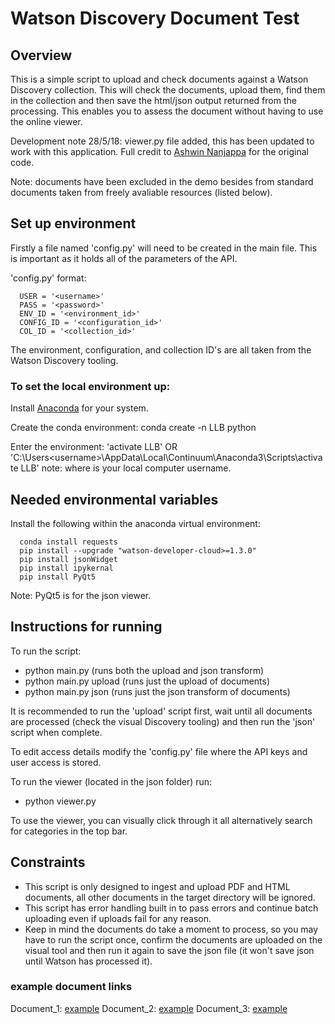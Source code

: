 # Watson Discovery Document Test
## Overview
This is a simple script to upload and check documents against a Watson Discovery collection. This will check the documents, upload them, find them in the collection and then save the html/json output returned from the processing. This enables you to assess the document without having to use the online viewer.

Development note 28/5/18: viewer.py file added, this has been updated to work with this application. Full credit to [Ashwin Nanjappa](https://github.com/ashwin) for the original code.

Note: documents have been excluded in the demo besides from standard documents taken from freely avaliable resources (listed below).

## Set up environment
Firstly a file named 'config.py' will need to be created in the main file. This is important as it holds all of the parameters of the API.

'config.py' format:

      USER = '<username>'
      PASS = '<password>'
      ENV_ID = '<environment_id>'
      CONFIG_ID = '<configuration_id>'
      COL_ID = '<collection_id>'

The environment, configuration, and collection ID's are all taken from the Watson Discovery tooling.

### To set the local environment up:
Install [Anaconda](https://www.anaconda.com/download/#download) for your system.

Create the conda environment:
  conda create -n LLB python

Enter the environment:
'activate LLB'
 OR
'C:\Users\<username>\AppData\Local\Continuum\Anaconda3\Scripts\activate LLB'
note: where <username> is your local computer username.

## Needed environmental variables
Install the following within the anaconda virtual environment:

      conda install requests
      pip install --upgrade "watson-developer-cloud>=1.3.0"
      pip install jsonWidget
      pip install ipykernal
      pip install PyQt5

Note: PyQt5 is for the json viewer.


## Instructions for running
To run the script:
- python main.py        (runs both the upload and json transform)
- python main.py upload     (runs just the upload of documents)
- python main.py json     (runs just the json transform of documents)

It is recommended to run the 'upload' script first, wait until all documents are processed (check the visual Discovery tooling) and then run the 'json' script when complete.

To edit access details modify the 'config.py' file where the API keys and user access is stored.

To run the viewer (located in the json folder) run:
- python viewer.py <documentname>

To use the viewer, you can visually click through it all alternatively search for categories in the top bar.

## Constraints
- This script is only designed to ingest and upload PDF and HTML documents, all other documents in the target directory will be ignored.
- This script has error handling built in to pass errors and continue batch uploading even if uploads fail for any reason.
- Keep in mind the documents do take a moment to process, so you may have to run the script once, confirm the documents are uploaded on the visual tool and then run it again to save the json file (it won't save json until Watson has processed it).

### example document links
Document_1: [example](https://19of32x2yl33s8o4xza0gf14-wpengine.netdna-ssl.com/wp-content/uploads/Exhibit-A-SAMPLE-CONTRACT.pdf)
Document_2: [example](https://www.sdcwa.org/sites/default/files/files/business-opps/ProfessionalServiceContract.pdf)
Document_3: [example](https://www.myescambia.com/sites/myescambia.com/files/pages/2012/Oct/Uniform%20Contract%20Format/I_%20BRIDGES%20DOCKS%20AND%20BOAT%20RAMPS.pdf)

